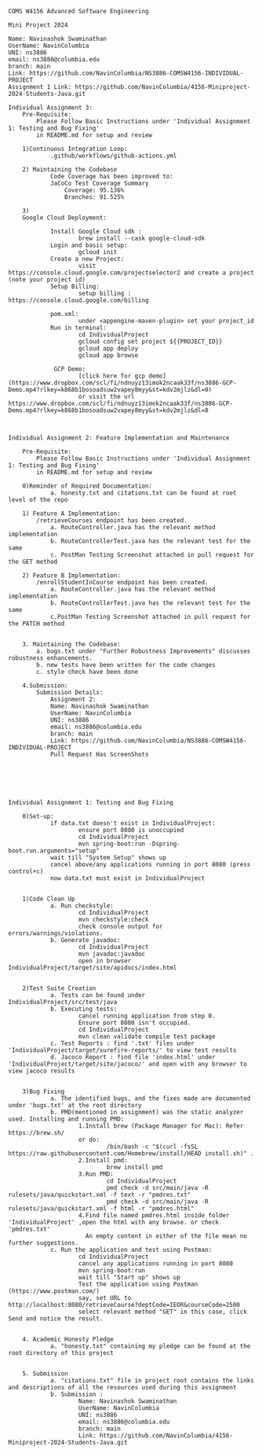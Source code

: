     COMS W4156 Advanced Software Engineering

    Mini Project 2024

    Name: Navinashok Swaminathan
    UserName: NavinColumbia
    UNI: ns3886
    email: ns3886@columbia.edu
    branch: main 
    Link: https://github.com/NavinColumbia/NS3886-COMSW4156-INDIVIDUAL-PROJECT
    Assignment 1 Link: https://github.com/NavinColumbia/4156-Miniproject-2024-Students-Java.git

    Individual Assignment 3:
        Pre-Requisite:
            Please Follow Basic Instructions under 'Individual Assignment 1: Testing and Bug Fixing'
            in README.md for setup and review
        
        1)Continuous Integration Loop:
                .github/workflows/github-actions.yml 
        
        2) Maintaining the Codebase
                Code Coverage has been improved to: 
                JaCoCo Test Coverage Summary
                    Coverage: 95.136%
                    Branches: 91.525%
                
        3)
        Google Cloud Deployment:
                
                Install Google Cloud sdk : 
                        brew install --cask google-cloud-sdk
                Login and basic setup:
                        gcloud init
                Create a new Project:
                        visit https://console.cloud.google.com/projectselector2 and create a project (note your project id)
                Setup Billing:
                        setup billing : https://console.cloud.google.com/billing
                
                pom.xml:
                        under <appengine-maven-plugin> set your project_id
                Run in terminal:
                        cd IndividualProject
                        gcloud config set project ${{PROJECT_ID}}
                        gcloud app deploy
                        gcloud app browse

                 GCP Demo:
                        [click here for gcp demo](https://www.dropbox.com/scl/fi/ndnuyz13imok2ncaak33f/ns3886-GCP-Demo.mp4?rlkey=k868b1bosoadsuw2vapey8myy&st=kdv2mjlz&dl=0)
                        or visit the url https://www.dropbox.com/scl/fi/ndnuyz13imok2ncaak33f/ns3886-GCP-Demo.mp4?rlkey=k868b1bosoadsuw2vapey8myy&st=kdv2mjlz&dl=0 



    Individual Assignment 2: Feature Implementation and Maintenance 
         
        Pre-Requisite:
            Please Follow Basic Instructions under 'Individual Assignment 1: Testing and Bug Fixing'  
            in README.md for setup and review
         
        0)Reminder of Required Documentation:
                a. honesty.txt and citations.txt can be found at root level of the repo

        1) Feature A Implementation:
            /retrieveCourses endpoint has been created.
                a. RouteController.java has the relevant method implementation
                b. RouteControllerTest.java has the relevant test for the same
                c. PostMan Testing Screenshot attached in pull request for the GET method

        2) Feature B Implementation:
            /enrollStudentInCourse endpoint has been created. 
                a. RouteController.java has the relevant method implementation
                b. RouteControllerTest.java has the relevant test for the same
                c.PostMan Testing Screenshot attached in pull request for the PATCH method


        3. Maintaining the Codebase:
            a. bugs.txt under "Further Robustness Improvements" discusses robustness enhancements.
            b. new tests have been written for the code changes
            c. style check have been done

        4.Submission:
            Submission Details:
                Assignment 2:
                Name: Navinashok Swaminathan
                UserName: NavinColumbia
                UNI: ns3886
                email: ns3886@columbia.edu
                branch: main
                Link: https://github.com/NavinColumbia/NS3886-COMSW4156-INDIVIDUAL-PROJECT
                Pull Request Has ScreenShots


                
                
                
            
    Individual Assignment 1: Testing and Bug Fixing 

        0)Set-up:
                if data.txt doesn't exist in IndividualProject:
                        ensure port 8080 is unoccupied
                        cd IndividualProject
                        mvn spring-boot:run -Dspring-boot.run.arguments="setup"
                wait till "System Setup" shows up
                cancel above/any applications running in port 8080 (press control+c)
                now data.txt must exist in IndividualProject


        1)Code Clean Up
                a. Run checkstyle:
                        cd IndividualProject
                        mvn checkstyle:check
                        check console output for errors/warnings/violations.
                b. Generate javadoc:
                        cd IndividualProject
                        mvn javadoc:javadoc
                        open in browser IndividualProject/target/site/apidocs/index.html


        2)Test Suite Creation
                a. Tests can be found under IndividualProject/src/test/java
                b. Executing tests:
                        cancel running application from step 0.
                        Ensure port 8080 isn't occupied. 
                        cd IndividualProject
                        mvn clean validate compile test package       
                c. Test Reports : find '.txt' files under 'IndividualProject/target/surefire-reports/' to view test results
                d. Jacoco Report : find file 'index.html' under 'IndividualProject/target/site/jacoco/' and open with any browser to view jacoco results


        3)Bug Fixing
                a. The identified bugs, and the fixes made are documented under 'bugs.txt' at the root directory
                b. PMD(mentioned in assignment) was the static analyzer used. Installing and running PMD:
                        1.Install brew (Package Manager for Mac): Refer https://brew.sh/
                        or do: 
                                /bin/bash -c "$(curl -fsSL https://raw.githubusercontent.com/Homebrew/install/HEAD install.sh)" . 
                        2.Install pmd:
                                brew install pmd 
                        3.Run PMD: 
                                cd IndividualProject
                                pmd check -d src/main/java -R rulesets/java/quickstart.xml -f text -r "pmdres.txt" 
                                pmd check -d src/main/java -R rulesets/java/quickstart.xml -f html -r "pmdres.html"
                        4.Find file named pmdres.html inside folder 'IndividualProject' ,open the html with any browse. or check 'pmdres.txt'
                          An empty content in either of the file mean no further suggestions.
                c. Run the application and test using Postman:
                        cd IndividualProject
                        cancel any applications running in port 8080
                        mvn spring-boot:run 
                        wait till "Start up" shows up
                        Test the application using Postman (https://www.postman.com/)
                        say, set URL to http://localhost:8080/retrieveCourse?deptCode=IEOR&courseCode=2500
                        select relevant method "GET" in this case, click Send and notice the result.


        4. Academic Honesty Pledge
                a. "honesty.txt" containing my pledge can be found at the root directory of this project


        5. Submission
                a. "citations.txt" file in project root contains the links and descriptions of all the resources used during this assignment
                b. Submission :
                        Name: Navinashok Swaminathan
                        UserName: NavinColumbia
                        UNI: ns3886
                        email: ns3886@columbia.edu
                        branch: main 
                        Link: https://github.com/NavinColumbia/4156-Miniproject-2024-Students-Java.git








